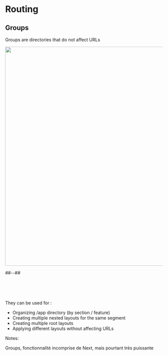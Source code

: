 <!-- .slide: class="two-column with-code " -->

<style>
  .group-schema-img {
    width: 700px;
    height: auto;
  }
</style>

# Routing

## Groups

Groups are directories that do not affect URLs

<img src="./assets/images/02-routing/group-schema.png" class="group-schema-img" />

##--##

<br/> <br/> <br/>

<div>

They can be used for :

- Organizing /app directory (by section / feature)
- Creating multiple nested layouts for the same segment
- Creating multiple root layouts
- Applying different layouts without affecting URLs

</div>

<!-- .element: class="fragment" data-fragment-index="1"-->

Notes:

Groups, fonctionnalité incomprise de Next, mais pourtant très puissante
